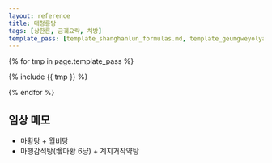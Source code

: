 ```yaml
---
layout: reference
title: 대청룡탕
tags: [상한론, 금궤요략, 처방]
template_pass: [template_shanghanlun_formulas.md, template_geumgweyolyag_formulas.md, template_etc_formulas.md]
---
```



{% for tmp in page.template_pass %}

{% include {{ tmp }} %}

{% endfor %}


## 임상 메모

* 마황탕 + 월비탕
* 마행감석탕(增마황 6냥) + 계지거작약탕
